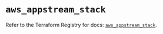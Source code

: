 # `aws_appstream_stack`

Refer to the Terraform Registry for docs: [`aws_appstream_stack`](https://registry.terraform.io/providers/hashicorp/aws/6.3.0/docs/resources/appstream_stack).
